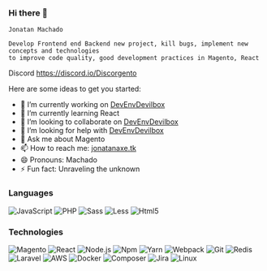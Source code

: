 ### Hi there 👋
```
Jonatan Machado

Develop Frontend end Backend new project, kill bugs, implement new concepts and technologies 
to improve code quality, good development practices in Magento, React
```
Discord https://discord.io/Discorgento

Here are some ideas to get you started:

- 🔭 I’m currently working on [DevEnvDevilbox](https://github.com/jonatanaxe/DevEnvDevilbox) 
- 🌱 I’m currently learning React
- 👯 I’m looking to collaborate on  [DevEnvDevilbox](https://github.com/jonatanaxe/DevEnvDevilbox)
- 🤔 I’m looking for help with [DevEnvDevilbox](https://github.com/jonatanaxe/DevEnvDevilbox)
- 💬 Ask me about Magento
- 📫 How to reach me: [jonatanaxe.tk](https://jonatanaxe.tk)
- 😄 Pronouns: Machado
- ⚡ Fun fact: Unraveling the unknown

### Languages
![JavaScript](https://img.shields.io/badge/-JavaScript-000?&logo=JavaScript&logoColor=ddc508)
![PHP](https://img.shields.io/badge/-PHP-000?&logo=PHP)
![Sass](https://img.shields.io/badge/-Sass-000?&logo=Sass)
![Less](https://img.shields.io/badge/-Less-000?&logo=Less)
![Html5](https://img.shields.io/badge/-Html5-000?&logo=Html5)

### Technologies

![Magento](https://img.shields.io/badge/-Magento-000?&logo=Magento)
![React](https://img.shields.io/badge/-React-000?&logo=React)
![Node.js](https://img.shields.io/badge/-Node.js-000?&logo=node.js)
![Npm](https://img.shields.io/badge/-Npm.js-000?&logo=Npm)
![Yarn](https://img.shields.io/badge/-Yarn-000?&logo=Yarn)
![Webpack](https://img.shields.io/badge/-Webpack-000?&logo=Webpack)
![Git](https://img.shields.io/badge/-Git-000?&logo=Git)
![Redis](https://img.shields.io/badge/-Redis-000?&logo=Redis)
![Laravel](https://img.shields.io/badge/-Laravel-000?&logo=Laravel&logoColor=FFFFFF)
![AWS](https://img.shields.io/badge/-AWS-000?&logo=Amazon-AWS&logoColor=FF9900)
![Docker](https://img.shields.io/badge/-Docker-000?&logo=Docker)
![Composer](https://img.shields.io/badge/-Composer-000?&logo=Composer&logoColor=ffffff)
![Jira](https://img.shields.io/badge/-Jira-000?&logo=Jira-Software&logoColor=0052CC)
![Linux](https://img.shields.io/badge/-Linux-000?&logo=Linux&logoColor=FCC624)
